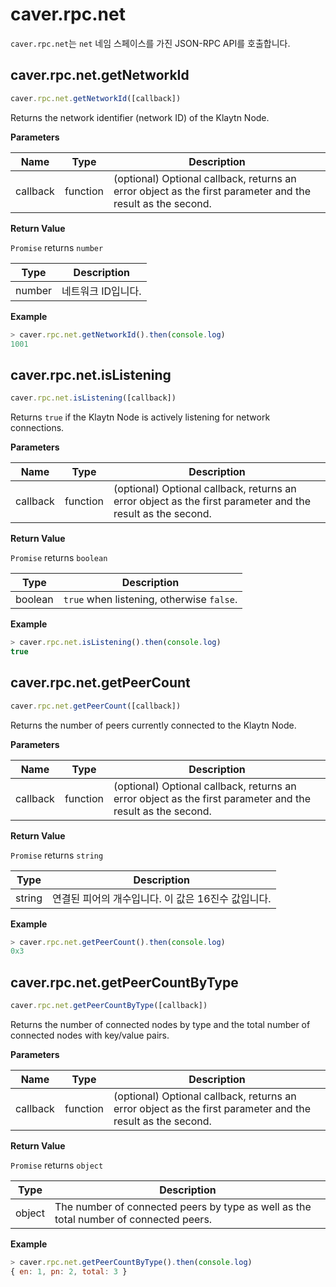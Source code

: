 # caver.rpc.net <a id="caver-rpc-net"></a>

`caver.rpc.net`는 `net` 네임 스페이스를 가진 JSON-RPC API를 호출합니다.

## caver.rpc.net.getNetworkId <a id="caver-rpc-net-getnetworkid"></a>

```javascript
caver.rpc.net.getNetworkId([callback])
```

Returns the network identifier (network ID) of the Klaytn Node.

**Parameters**

| Name     | Type     | Description                                                                                                |
| -------- | -------- | ---------------------------------------------------------------------------------------------------------- |
| callback | function | (optional) Optional callback, returns an error object as the first parameter and the result as the second. |


**Return Value**

`Promise` returns `number`

| Type   | Description |
| ------ | ----------- |
| number | 네트워크 ID입니다. |

**Example**

```javascript
> caver.rpc.net.getNetworkId().then(console.log)
1001
```

## caver.rpc.net.isListening <a id="caver-rpc-net-islistening"></a>

```javascript
caver.rpc.net.isListening([callback])
```

Returns `true` if the Klaytn Node is actively listening for network connections.

**Parameters**

| Name     | Type     | Description                                                                                                |
| -------- | -------- | ---------------------------------------------------------------------------------------------------------- |
| callback | function | (optional) Optional callback, returns an error object as the first parameter and the result as the second. |


**Return Value**

`Promise` returns `boolean`

| Type    | Description                               |
| ------- | ----------------------------------------- |
| boolean | `true` when listening, otherwise `false`. |

**Example**

```javascript
> caver.rpc.net.isListening().then(console.log)
true
```

## caver.rpc.net.getPeerCount <a id="caver-rpc-net-getpeercount"></a>

```javascript
caver.rpc.net.getPeerCount([callback])
```

Returns the number of peers currently connected to the Klaytn Node.

**Parameters**

| Name     | Type     | Description                                                                                                |
| -------- | -------- | ---------------------------------------------------------------------------------------------------------- |
| callback | function | (optional) Optional callback, returns an error object as the first parameter and the result as the second. |


**Return Value**

`Promise` returns `string`

| Type   | Description                    |
| ------ | ------------------------------ |
| string | 연결된 피어의 개수입니다. 이 값은 16진수 값입니다. |

**Example**

```javascript
> caver.rpc.net.getPeerCount().then(console.log)
0x3
```

## caver.rpc.net.getPeerCountByType <a id="caver-rpc-net-getpeercountbytype"></a>

```javascript
caver.rpc.net.getPeerCountByType([callback])
```

Returns the number of connected nodes by type and the total number of connected nodes with key/value pairs.

**Parameters**

| Name     | Type     | Description                                                                                                |
| -------- | -------- | ---------------------------------------------------------------------------------------------------------- |
| callback | function | (optional) Optional callback, returns an error object as the first parameter and the result as the second. |


**Return Value**

`Promise` returns `object`

| Type   | Description                                                                           |
| ------ | ------------------------------------------------------------------------------------- |
| object | The number of connected peers by type as well as the total number of connected peers. |

**Example**

```javascript
> caver.rpc.net.getPeerCountByType().then(console.log)
{ en: 1, pn: 2, total: 3 }
```